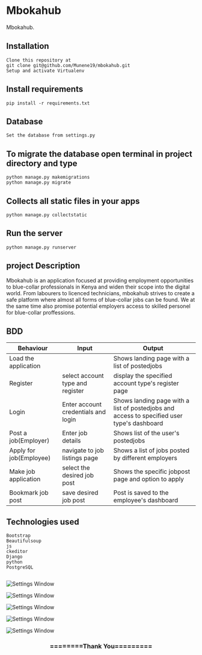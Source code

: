 # Mbokahub
Mbokahub.  


## Installation

```
Clone this repository at 
git clone git@github.com/Munene19/mbokahub.git
Setup and activate Virtualenv
```

## Install requirements

```
pip install -r requirements.txt
```
## Database

```
Set the database from settings.py
```

## To migrate the database open terminal in project directory and type
```
python manage.py makemigrations
python manage.py migrate
```

## Collects all static files in your apps

```
python manage.py collectstatic
```

## Run the server
```
python manage.py runserver
```
## project Description
 Mbokahub is an application focused at providing employment opportunities to blue-collar professionals in Kenya and widen their scope into the digital world. From labourers to licenced technicians, mbokahub strives to create a safe platform where almost all forms of blue-collar jobs can be found. We at the same time also promise potential employers access to skilled personel for blue-collar proffessions.


## BDD
 
| Behaviour                 | Input                  | Output                      |
| ------------------------  |----------------------| --------------------------------------------|
| Load the application      | |Shows landing page with a list of postedjobs|
| Register                  |select account type and register|display the specified account type's register page|
| Login |Enter account credentials and login|Shows landing page with a list of postedjobs and access to specified user type's dashboard|
| Post a job(Employer)    |Enter job details| Shows list of the user's postedjobs|     
| Apply for job(Employee)    |navigate to job listings page| Shows a list of jobs posted by different employers|            
| Make job application    |select the desired job post| Shows the specific jobpost page and option to apply|
| Bookmark job post   |save desired job post| Post is saved to the employee's dashboard|


## Technologies used
```
Bootstrap
Beautifulsoup
js
ckeditor
Django
python
PostgreSQL


```
![Settings Window](https://raw.github.com/Munene19/Mbokahub/screenshots/landing.PNG)

![Settings Window](https://raw.github.com/Munene19/Mbokahub/screenshots/employeesignup.PNG)

![Settings Window](https://raw.github.com/Munene19/Mbokahub/screenshots/employersignup.PNG)

![Settings Window](https://raw.github.com/Munene19/Mbokahub/screenshots/jobs.PNG)

![Settings Window](https://raw.github.com/Munene19/Mbokahub/screenshots/aboutus.PNG)



<div align="center">
    <h3>========Thank You=========</h3>
</div>

